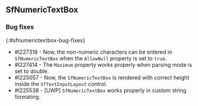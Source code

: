 ## SfNumericTextBox

### Bug fixes
{:#sfnumerictextbox-bug-fixes}

* \#I227318 - Now, the non-numeric characters can be entered in `SfNumericTextBox` when the `AllowNull` property is set to `true`.
* \#I227414 - The `Maximum` property works properly when parsing mode is set to double.
* \#I225057 - Now, the `SfNumericTextBox` is rendered with correct height inside the `SfTextInputLayout` control.
* \#I225538 - [UWP] `SfNumericTextBox` works properly in custom string formating.